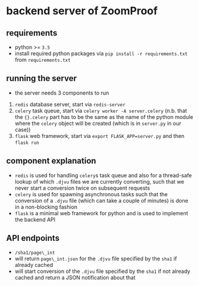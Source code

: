 # backend server of ZoomProof
## requirements
* python >= `3.5`
* install required python packages via `pip install -r requirements.txt` from `requirements.txt`

## running the server
* the server needs 3 components to run
 1. `redis` database server, start via `redis-server`
 2. `celery` task queue, start via `celery worker -A server.celery` (n.b. that the `{}.celery` part has to be the same as the name of the python module where the `celery` object will be created (which is in `server.py` in our case))
 3. `flask` web framework, start via `export FLASK_APP=server.py` and then `flask run`

## component explanation
* `redis` is used for handling `celery`s task queue and also for a thread-safe lookup of which `.djvu` files we are currently converting, such that we never start a conversion twice on subsequent requests
* `celery` is used for spawning asynchronous tasks such that the conversion of a `.djvu` file (which can take a couple of minutes) is done in a non-blocking fashion
* `flask` is a minimal web framework for python and is used to implement the backend API

## API endpoints
* `/sha1/page\_int`
 * will return `page\_int.json` for the `.djvu` file specified by the `sha1` if already cached
 * will start conversion of the `.djvu` file specified by the `sha1` if not already cached and return a JSON notification about that
